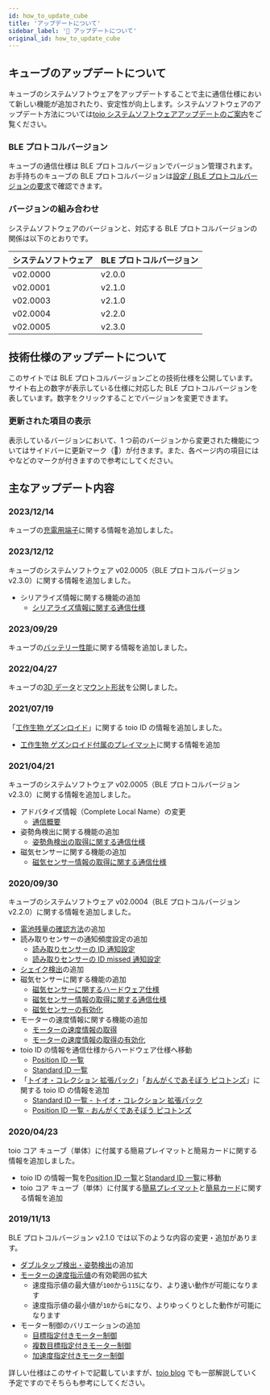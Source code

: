```yaml
---
id: how_to_update_cube
title: 'アップデートについて'
sidebar_label: '🔄 アップデートについて'
original_id: how_to_update_cube
---
```


## キューブのアップデートについて

キューブのシステムソフトウェアをアップデートすることで主に通信仕様において新しい機能が追加されたり、安定性が向上します。システムソフトウェアのアップデート方法については[toio システムソフトウェアアップデートのご案内](https://toio.io/update)をご覧ください。

### BLE プロトコルバージョン

キューブの通信仕様は BLE プロトコルバージョンでバージョン管理されます。お手持ちのキューブの BLE プロトコルバージョンは[設定 / BLE プロトコルバージョンの要求](configuration.md#ble-プロトコルバージョンの要求)で確認できます。

### バージョンの組み合わせ <span class="update"/>

システムソフトウェアのバージョンと、対応する BLE プロトコルバージョンの関係は以下のとおりです。

| システムソフトウェア | BLE プロトコルバージョン |
| -------------------- | ------------------------ |
| v02.0000             | v2.0.0                   |
| v02.0001             | v2.1.0                   |
| v02.0003             | v2.1.0                   |
| v02.0004             | v2.2.0                   |
| v02.0005             | v2.3.0                   |

## 技術仕様のアップデートについて

このサイトでは BLE プロトコルバージョンごとの技術仕様を公開しています。サイト右上の数字が表示している仕様に対応した BLE プロトコルバージョンを表しています。数字をクリックすることでバージョンを変更できます。

### 更新された項目の表示

表示しているバージョンにおいて、1 つ前のバージョンから変更された機能についてはサイドバーに更新マーク（🔄）が付きます。また、各ページ内の項目には<span class="new"/>や<span class="update"/>などのマークが付きますので参考にしてください。

## 主なアップデート内容

### 2023/12/14

キューブの[充電用端子](hardware_other.md#充電用端子)に関する情報を追加しました。

### 2023/12/12

キューブのシステムソフトウェア v02.0005（BLE プロトコルバージョン v2.3.0）に関する情報を追加しました。

- シリアライズ情報に関する機能の追加
  - [シリアライズ情報に関する通信仕様](serialized_information.md)

### 2023/09/29

キューブの[バッテリー性能](hardware_other.md#バッテリー性能)に関する情報を追加しました。

### 2022/04/27

キューブの[3D データ](hardware_shape.mdx#3d-データ)と[マウント形状](hardware_shape.mdx#マウント形状)を公開しました。

### 2021/07/19

「[工作生物 ゲズンロイド](https://toio.io/titles/gesundroid.html)」に関する toio ID の情報を追加しました。

- [工作生物 ゲズンロイド付属のプレイマット](info_position_id.md#工作生物nbspゲズンロイド付属のプレイマット)に関する情報を追加

### 2021/04/21

キューブのシステムソフトウェア v02.0005（BLE プロトコルバージョン v2.3.0）に関する情報を追加しました。

- アドバタイズ情報（Complete Local Name）の変更
  - [通信概要](ble_communication_overview.md#キューブの発見)
- 姿勢角検出に関する機能の追加
  - [姿勢角検出の取得に関する通信仕様](high_precision_tilt_sensor.md)
- 磁気センサーに関する機能の追加
  - [磁気センサー情報の取得に関する通信仕様](magnetic_sensor.md)

### 2020/09/30

キューブのシステムソフトウェア v02.0004（BLE プロトコルバージョン v2.2.0）に関する情報を追加しました。

- [電池残量の確認方法](how_to_use_cube.md#電池残量の確認)の追加
- 読み取りセンサーの通知頻度設定の追加
  - [読み取りセンサーの ID 通知設定](configuration.md#読み取りセンサーの-id-通知設定)
  - [読み取りセンサーの ID missed 通知設定](configuration.md#読み取りセンサーの-id-missed-通知設定)
- [シェイク検出](sensor.md#シェイク検出)の追加
- 磁気センサーに関する機能の追加
  - [磁気センサーに関するハードウェア仕様](hardware_magnet.md)
  - [磁気センサー情報の取得に関する通信仕様](magnetic_sensor.md)
  - [磁気センサーの有効化](configuration.md#磁気センサーの設定)
- モーターの速度情報に関する機能の追加
  - [モーターの速度情報の取得](motor.md#モーターの速度情報の取得)
  - [モーターの速度情報の取得の有効化](configuration.md#モーターの速度情報の取得の設定)
- toio ID の情報を通信仕様からハードウェア仕様へ移動
  - [Position ID 一覧](info_position_id.md)
  - [Standard ID 一覧](info_standard_id.md)
- 「[トイオ・コレクション 拡張パック](https://toio.io/titles/toio-collection-extension.html)」「[おんがくであそぼう ピコトンズ](https://toio.io/titles/picotons.html)」に関する toio ID の情報を追加
  - [Standard ID 一覧 - トイオ・コレクション 拡張パック](info_standard_id.md#トイオ・コレクション-拡張パックに付属する読み取りマーク)
  - [Position ID 一覧 - おんがくであそぼう ピコトンズ](info_position_id.md#おんがくであそぼうnbspピコトンズ付属のマット)

### 2020/04/23

toio コア キューブ（単体）に付属する簡易プレイマットと簡易カードに関する情報を追加しました。

- toio ID の情報一覧を[Position ID 一覧](info_position_id.md)と[Standard ID 一覧](info_standard_id.md)に移動
- toio コア キューブ（単体）に付属する[簡易プレイマット](info_position_id.md#toio-コア-キューブ（単体）付属の簡易プレイマット)と[簡易カード](info_standard_id.md#toio-コア-キューブ（単体）付属の簡易カード)に関する情報を追加

### 2019/11/13

BLE プロトコルバージョン v2.1.0 では以下のような内容の変更・追加があります。

- [ダブルタップ検出・姿勢検出](sensor.md#検出)の追加
- [モーターの速度指示値](motor.md#モーターの速度指示値)の有効範囲の拡大
  - 速度指示値の最大値が`100`から`115`になり、より速い動作が可能になります
  - 速度指示値の最小値が`10`から`8`になり、よりゆっくりとした動作が可能になります
- モーター制御のバリエーションの追加
  - [目標指定付きモーター制御](motor.md#目標指定付きモーター制御)
  - [複数目標指定付きモーター制御](motor.md#複数目標指定付きモーター制御)
  - [加速度指定付きモーター制御](motor.md#加速度指定付きモーター制御)

詳しい仕様はこのサイトで記載していますが、[toio blog](https://toio.io/blog/) でも一部解説していく予定ですのでそちらも参考にしてください。

